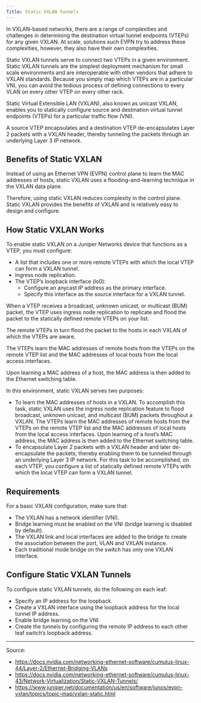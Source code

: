 ```yaml
---
Title: Static VXLAN tunnels
---
```


In VXLAN-based networks, there are a range of complexities and challenges in determining the destination virtual tunnel endpoints (VTEPs) for any given VXLAN. At scale, solutions such EVPN try to address these complexities, however, they also have their own complexities.

Static VXLAN tunnels serve to connect two VTEPs in a given environment.
Static VXLAN tunnels are the simplest deployment mechanism for small scale environments and are interoperable with other vendors that adhere to VXLAN standards. Because you simply map which VTEPs are in a particular VNI, you can avoid the tedious process of defining connections to every VLAN on every other VTEP on every other rack.

Static Virtual Extensible LAN (VXLAN), also known as unicast VXLAN, enables you to statically configure source and destination virtual tunnel endpoints (VTEPs) for a particular traffic flow (VNI).

A source VTEP encapsulates and a destination VTEP de-encapsulates Layer 2 packets with a VXLAN header, thereby tunneling the packets through an underlying Layer 3 IP network.

## Benefits of Static VXLAN

Instead of using an Ethernet VPN (EVPN) control plane to learn the MAC addresses of hosts, static VXLAN uses a flooding-and-learning technique in the VXLAN data plane.

Therefore, using static VXLAN reduces complexity in the control plane.
Static VXLAN provides the benefits of VXLAN and is relatively easy to design and configure. 

## How Static VXLAN Works

To enable static VXLAN on a Juniper Networks device that functions as a VTEP, you must configure:

- A list that includes one or more remote VTEPs with which the local VTEP can form a VXLAN tunnel.
- Ingress node replication.
- The VTEP’s loopback interface (lo0):
  - Configure an anycast IP address as the primary interface.
  - Specify this interface as the source interface for a VXLAN tunnel. 

When a VTEP receives a broadcast, unknown unicast, or multicast (BUM) packet, the VTEP uses ingress node replication to replicate and flood the packet to the statically defined remote VTEPs on your list.

The remote VTEPs in turn flood the packet to the hosts in each VXLAN of which the VTEPs are aware.

The VTEPs learn the MAC addresses of remote hosts from the VTEPs on the remote VTEP list and the MAC addresses of local hosts from the local access interfaces.

Upon learning a MAC address of a host, the MAC address is then added to the Ethernet switching table.

In this environment, static VXLAN serves two purposes:
- To learn the MAC addresses of hosts in a VXLAN. To accomplish this task, static VXLAN uses the ingress node replication feature to flood broadcast, unknown unicast, and multicast (BUM) packets throughout a VXLAN. The VTEPs learn the MAC addresses of remote hosts from the VTEPs on the remote VTEP list and the MAC addresses of local hosts from the local access interfaces. Upon learning of a host’s MAC address, the MAC address is then added to the Ethernet switching table.
- To encapsulate Layer 2 packets with a VXLAN header and later de-encapsulate the packets, thereby enabling them to be tunneled through an underlying Layer 3 IP network. For this task to be accomplished, on each VTEP, you configure a list of statically defined remote VTEPs with which the local VTEP can form a VXLAN tunnel.

## Requirements

For a basic VXLAN configuration, make sure that:
- The VXLAN has a network identifier (VNI).
- Bridge learning must be enabled on the VNI (bridge learning is disabled by default).
- The VXLAN link and local interfaces are added to the bridge to create the association between the port, VLAN and VXLAN instance.
- Each traditional mode bridge on the switch has only one VXLAN interface.

## Configure Static VXLAN Tunnels

To configure static VXLAN tunnels, do the following on each leaf:
- Specify an IP address for the loopback.
- Create a VXLAN interface using the loopback address for the local tunnel IP address.
- Enable bridge learning on the VNI.
- Create the tunnels by configuring the remote IP address to each other leaf switch’s loopback address.

---

Source:
- https://docs.nvidia.com/networking-ethernet-software/cumulus-linux-44/Layer-2/Ethernet-Bridging-VLANs
- https://docs.nvidia.com/networking-ethernet-software/cumulus-linux-43/Network-Virtualization/Static-VXLAN-Tunnels/
- https://www.juniper.net/documentation/us/en/software/junos/evpn-vxlan/topics/topic-map/vxlan-static.html
